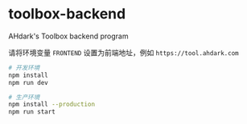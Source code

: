 # toolbox-backend

AHdark's Toolbox backend program

请将环境变量 `FRONTEND` 设置为前端地址，例如 `https://tool.ahdark.com`

```bash
# 开发环境
npm install
npm run dev

# 生产环境
npm install --production
npm run start
```
